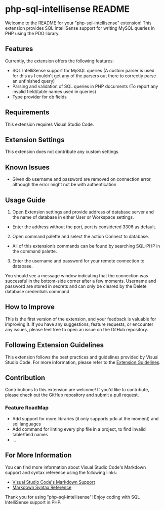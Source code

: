 # php-sql-intellisense README

Welcome to the README for your "php-sql-intellisense" extension! This extension provides SQL IntelliSense support for writing MySQL queries in PHP using the PDO library.

## Features

Currently, the extension offers the following features:

-   SQL IntelliSense support for MySQL queries (A custom parser is used for this as I couldn't get any of the parsers out there to correctly parse an unfinished query)
-   Parsing and validation of SQL queries in PHP documents (To report any invalid field/table names used in queries)
-   Type provider for db fields

## Requirements

This extension requires Visual Studio Code.

## Extension Settings

This extension does not contribute any custom settings.

## Known Issues

-   Given db username and password are removed on connection error, although the error might not be with authentication

## Usage Guide

1. Open Extension settings and provide address of database server and the name of database in either User or Workspace settings.

-   Enter the address without the port, port is considered 3306 as default.

2. Open command palette and select the action Connect to database.

-   All of this extension’s commands can be found by searching SQL-PHP in the command palette.

3. Enter the username and password for your remote connection to database.

You should see a message window indicating that the connection was successful in the bottom-side corner after a few moments.
Username and password are stored in secrets and can only be cleared by the Delete database credentials command.

## How to Improve

This is the first version of the extension, and your feedback is valuable for improving it. If you have any suggestions, feature requests, or encounter any issues, please feel free to open an issue on the GitHub repository.

## Following Extension Guidelines

This extension follows the best practices and guidelines provided by Visual Studio Code. For more information, please refer to the [Extension Guidelines](https://code.visualstudio.com/api/references/extension-guidelines).

## Contribution

Contributions to this extension are welcome! If you'd like to contribute, please check out the GitHub repository and submit a pull request.

### Feature RoadMap

-   Add support for more libraries (it only supports pdo at the moment) and sql languages
-   Add command for linting every php file in a project, to find invalid table/field names
-   ...

## For More Information

You can find more information about Visual Studio Code's Markdown support and syntax reference using the following links:

-   [Visual Studio Code's Markdown Support](http://code.visualstudio.com/docs/languages/markdown)
-   [Markdown Syntax Reference](https://help.github.com/articles/markdown-basics/)

Thank you for using "php-sql-intellisense"! Enjoy coding with SQL IntelliSense support in PHP.
